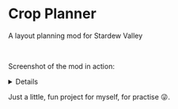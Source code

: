 <h1>Crop Planner</h1>

<p>A layout planning mod for Stardew Valley</p><br>

Screenshot of the mod in action:
<details>

![mod currently in action](https://github.com/OrlaaniHUN/Crop-Planner/blob/master/image.png?raw=true)

</details>

Just a little, fun project for myself, for practise :stuck_out_tongue_winking_eye:.